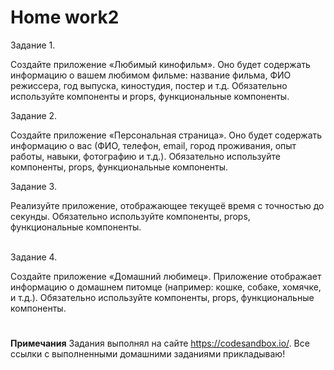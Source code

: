# <b>Home work2</b>

Задание 1.<br>

Создайте приложение «Любимый кинофильм». Оно будет содержать информацию о вашем любимом фильме: название фильма, ФИО режиссера, год выпуска, киностудия, постер и т.д. Обязательно используйте компоненты и props, функциональные компоненты.

Задание 2.<br>

Создайте приложение «Персональная страница». Оно будет содержать информацию о вас (ФИО, телефон, email, город проживания, опыт работы, навыки, фотографию и т.д.). Обязательно используйте компоненты, props, функциональные компоненты.

Задание 3.<br>

Реализуйте приложение, отображающее текущеё время с точностью до секунды. Обязательно используйте компоненты, props, функциональные компоненты.

<br>Задание 4.<br>

Создайте приложение «Домашний любимец». Приложение отображает информацию о домашнем питомце (например: кошке, собаке, хомячке, и т.д.). Обязательно используйте компоненты, props, функциональные компоненты.

#

<b>Примечания</b>
Задания выполнял на сайте https://codesandbox.io/. Все ссылки с выполненными домашними заданиями прикладываю!
